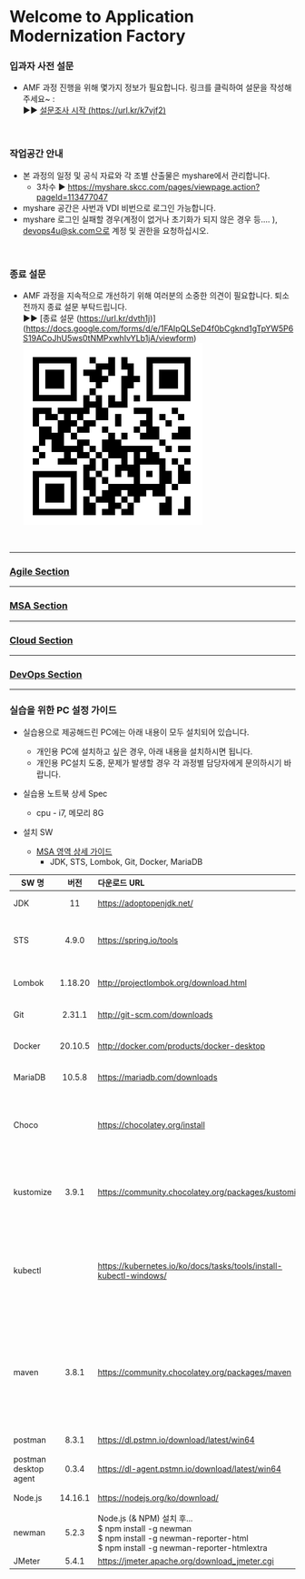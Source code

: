 # Welcome to Application Modernization Factory



### 입과자 사전 설문 
- AMF 과정 진행을 위해 몇가지 정보가 필요합니다. 링크를 클릭하여 설문을 작성해 주세요~ :   
   ▶︎▶︎ [설문조사 시작 (https://url.kr/k7vjf2)](https://docs.google.com/forms/d/e/1FAIpQLSf324Ye_hVanrb1KkiCOCwTYyEg9CnPMvgeN4kMsxvj8DrnRQ/viewform)

<br>

### 작업공간 안내
- 본 과정의 일정 및 공식 자료와 각 조별 산출물은 myshare에서 관리합니다.
  - 3차수 ▶︎ https://myshare.skcc.com/pages/viewpage.action?pageId=113477047
- myshare 공간은 사번과 VDI 비번으로 로그인 가능합니다.
- myshare 로그인 실패할 경우(계정이 없거나 초기화가 되지 않은 경우 등.... ), devops4u@sk.com으로 계정 및 권한을 요청하십시오.

<br>

### 종료 설문 
- AMF 과정을 지속적으로 개선하기 위해 여러분의 소중한 의견이 필요합니다. 퇴소 전까지 종료 설문 부탁드립니다.   
   ▶︎▶︎ [종료 설문 (https://url.kr/dvth1j)] (https://docs.google.com/forms/d/e/1FAIpQLSeD4f0bCgknd1gTpYW5P6S19ACoJhU5ws0tNMPxwhIvYLb1jA/viewform) <br>
  ![](/images/amf-post-questionaire.png)
<br>

***
### [ Agile Section](./Agile.md/) 

***

### [ MSA Section ](./MSA.md/) 

***

### [ Cloud Section ](./cloud.md/) 

***

### [ DevOps Section ](./devops.md/) 

***
### 실습을 위한 PC 설정 가이드 

- 실습용으로 제공해드린 PC에는 아래 내용이 모두 설치되어 있습니다.
  - 개인용 PC에 설치하고 싶은 경우, 아래 내용을 설치하시면 됩니다.
  - 개인용 PC설치 도중, 문제가 발생할 경우 각 과정별 담당자에게 문의하시기 바랍니다.

- 실습용 노트북 상세 Spec
  - cpu - i7, 메모리 8G


- 설치 SW
  - [ MSA 영역 상세 가이드 ](./MSA_install.md/)
    - JDK, STS, Lombok, Git, Docker, MariaDB
   
| SW 명 | 버전 | 다운로드 URL |  비고  |
|---|:---:|:---|:---|
| JDK | 11 | https://adoptopenjdk.net/| 자바 개발 도구 오픈소스|
| STS | 4.9.0 | https://spring.io/tools | 이클립스 기반 스프링 애플리케이션 개발 도구 | 
| Lombok | 1.18.20 |  http://projectlombok.org/download.html | 자바 코드 경량화 라이브러리 |
| Git | 2.31.1 | http://git-scm.com/downloads | 소스 형상 관리 도구 |
| Docker | 20.10.5 | http://docker.com/products/docker-desktop | 애플리케이션 컨테이너 관리 도구 |
| MariaDB | 10.5.8 | https://mariadb.com/downloads | 관계형 데이터 베이스 |
| Choco	| | https://chocolatey.org/install	| kustomize 등을 설치하기 위한 목적으로 윈도우 패키지 관리 매니져를 선행 설치 |
| kustomize	| 3.9.1	 | https://community.chocolatey.org/packages/kustomize | 설치 - choco install kustomize <br> 삭제 - choco uninstall kustomize |
| kubectl	| | https://kubernetes.io/ko/docs/tasks/tools/install-kubectl-windows/ | 설치 - choco install kubernetes-cli	<br>< 삭제 - choco uninstall kubernetes-cli |
| maven	| 3.8.1	| https://community.chocolatey.org/packages/maven | * 로컬 환경에서 애플리케이션 빌드 목적으로 설치<br> 설치 - choco install maven	 <br> 삭제 - choco uninstall maven | 
| postman	| 8.3.1	| https://dl.pstmn.io/download/latest/win64	| 기능(API) 테스트 |
| postman desktop agent	| 0.3.4	| https://dl-agent.pstmn.io/download/latest/win64	| 기능(API) 테스트 |
| Node.js	| 14.16.1	| https://nodejs.org/ko/download/	| 기능(API) 테스트 |
| newman	| 5.2.3 |	Node.js (& NPM) 설치 후... <br>$ npm install -g newman <br>$ npm install -g newman-reporter-html <br>$ npm install -g newman-reporter-htmlextra <br> | 기능(API) 테스트 |
| JMeter | 5.4.1 | https://jmeter.apache.org/download_jmeter.cgi | 성능 테스트 |


<br>

<EOF>